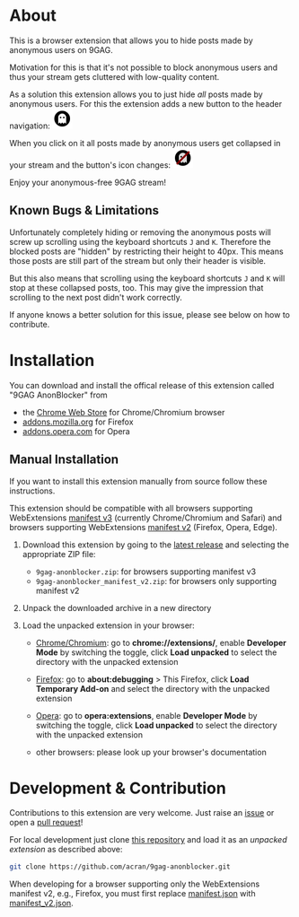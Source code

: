 # About

This is a browser extension that allows you to hide posts made by anonymous
users on 9GAG.

Motivation for this is that it's not possible to block anonymous users and thus
your stream gets cluttered with low-quality content.

As a solution this extension allows you to just hide _all_ posts made by
anonymous users. For this the extension adds a new button to the header
navigation:
<img src="icons/show.svg" width="36" title="Toggle visibility of posts by anonymous users"/>

When you click on it all posts made by anonymous users get collapsed in your
stream and the button's icon changes:
<img src="icons/hide.svg" width="36" title="Toggle visibility of posts by anonymous users"/>

Enjoy your anonymous-free 9GAG stream!

## Known Bugs & Limitations

Unfortunately completely hiding or removing the anonymous posts will screw up
scrolling using the keyboard shortcuts `J` and `K`. Therefore the blocked posts
are "hidden" by restricting their height to 40px. This means those posts are
still part of the stream but only their header is visible.

But this also means that scrolling using the keyboard shortcuts `J` and `K` will
stop at these collapsed posts, too. This may give the impression that scrolling
to the next post didn't work correctly.

If anyone knows a better solution for this issue, please see below on how to
contribute.

# Installation

You can download and install the offical release of this extension called
"9GAG AnonBlocker" from
* the [Chrome Web Store](https://chrome.google.com/webstore/detail/9gag-anonblocker/aelmmdnbcnecjaojaknoabfiacddfmkl)
  for Chrome/Chromium browser
* [addons.mozilla.org](https://addons.mozilla.org/de/firefox/addon/9gag-anonblocker/) for Firefox
* [addons.opera.com](https://addons.opera.com/en/extensions/details/9gag-anonblocker/) for Opera

## Manual Installation

If you want to install this extension manually from source follow these
instructions.

This extension should be compatible with all browsers supporting WebExtensions
[manifest v3](https://developer.chrome.com/docs/extensions/mv3/intro/)
(currently Chrome/Chromium and Safari) and browsers supporting WebExtensions
[manifest v2](https://developer.mozilla.org/en-US/docs/Mozilla/Add-ons/WebExtensions/manifest.json/manifest_version#browser_compatibility)
(Firefox, Opera, Edge).

1. Download this extension by going to the
[latest release](https://github.com/acran/9gag-anonblocker/releases)
and selecting the appropriate ZIP file:
    * `9gag-anonblocker.zip`: for browsers supporting manifest v3
    * `9gag-anonblocker_manifest_v2.zip`: for browsers only supporting manifest v2

2. Unpack the downloaded archive in a new directory

3. Load the unpacked extension in your browser:
    * [Chrome/Chromium](https://developer.chrome.com/docs/extensions/mv3/getstarted/#unpacked):
      go to **chrome://extensions/**,
      enable **Developer Mode** by switching the toggle,
      click **Load unpacked** to select the directory with the unpacked extension

	* [Firefox](https://extensionworkshop.com/documentation/develop/temporary-installation-in-firefox/):
      go to **about:debugging** > This Firefox,
      click **Load Temporary Add-on** and select the directory with the unpacked
      extension

    * [Opera](https://dev.opera.com/extensions/basics/#step-4-testing-your-extension):
      go to **opera:extensions**,
      enable **Developer Mode** by switching the toggle,
      click **Load unpacked** to select the directory with the unpacked extension

	* other browsers: please look up your browser's documentation

# Development & Contribution

Contributions to this extension are very welcome. Just raise an
[issue](https://github.com/acran/9gag-anonblocker/issues) or open a
[pull request](https://github.com/acran/9gag-anonblocker/pulls)!

For local development just clone
[this repository](https://github.com/acran/9gag-anonblocker)
and load it as an _unpacked extension_ as described above:
~~~sh
git clone https://github.com/acran/9gag-anonblocker.git
~~~

When developing for a browser supporting only the WebExtensions manifest v2,
e.g., Firefox, you must first replace [manifest.json](manifest.json) with
[manifest_v2.json](manifest_v2.json).
